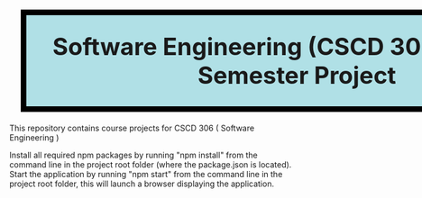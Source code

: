 <h1><center style="background-color:powderblue;border:10px black solid; width: 900px; padding: 30px; margin: 20px; font-size:42px;"> Software Engineering (CSCD 306) - End of Semester Project </center> </h1>
 This repository contains course projects for CSCD 306 ( Software Engineering )
 
 
Install all required npm packages by running "npm install" from the command line in the project root folder (where the package.json is located).
Start the application by running "npm start" from the command line in the project root folder, this will launch a browser displaying the application.
